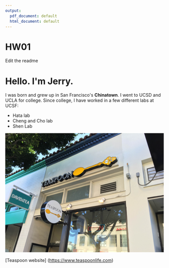 ```yaml
---
output:
  pdf_document: default
  html_document: default
---
```

# HW01
Edit the readme

# Hello. I'm Jerry.

I was born and grew up in San Francisco's **Chinatown**. I went to UCSD and UCLA for college. Since college, I have worked in a few different labs at UCSF:
* Hata lab
* Cheng and Cho lab
* Shen Lab

![The boba shop I frequent the most.](IMG_0752.jpg)

[Teaspoon website] (https://www.teaspoonlife.com)